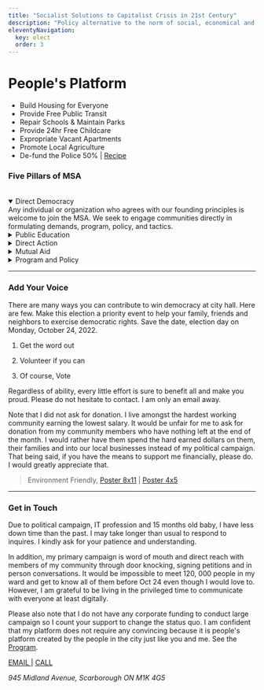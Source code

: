 ```yaml
---
title: "Socialist Solutions to Capitalist Crisis in 21st Century"
description: "Policy alternative to the norm of social, economical and political oppression of working people"
eleventyNavigation:
  key: elect
  order: 3
---
```


# People's Platform

<section>

- Build Housing for Everyone
- Provide Free Public Transit
- Repair Schools & Maintain Parks
- Provide 24hr Free Childcare
- Expropriate Vacant Apartments
- Promote Local Agriculture
- De-fund the Police 50% | [Recipe](https://github.com/kiri-vadivelu/project-108/blob/main/src/assets/docs/peoples-platform.pdf)

</section>

### Five Pillars of MSA

<br>
<details open>
<summary>Direct Democracy</summary>
Any individual or organization who agrees with our founding principles is
welcome to join the MSA. We seek to engage communities directly in
formulating demands, program, policy, and tactics.
</details>
<details>
<summary>Public Education</summary>
The struggle to radically transform society requires widespread education on
the failures of capitalism, imperialism, and colonialism to meet human needs
and on the necessity for a government led by workers and oppressed people.
To this end, we commit to holding public forums and town hall meetings to
amplify the voices of organizers leading the struggle against oppression and
exploitation.
</details>
<details>
<summary>Direct Action</summary>
Transformation of society cannot be achieved solely through parliamentary
means. History shows that all significant advances in human liberation are
won through the mass mobilization of people. The MSA recognizes the blockade
of roads and infrastructure as an important form of democracy. Founding
members of the MSA regularly participate in and organize direct action to
advance our demands, and we do not plan to stop!
</details>
<details>
<summary>Mutual Aid</summary>
The pandemic highlighted once again the human tendency towards mutual
assistance. While the city repeatedly failed to keep its inhabitants safe,
and police brutalized the most vulnerable amongst us, we stepped up. We keep
us safe! The MSA will organize mutual aid, not because it cannot succeed in
meeting all unmet needs, but because we strive to elevate our ability to
keep our communities safe into political power.
</details>
<details>
<summary>Program and Policy</summary>
The transformable vision we advance for the people living in our city needs
to be made clear in program and policy. The crystallization of our general
demands into a concrete plan will show that socialism not only better meets
the needs of people but in many cases, will cost workers and oppressed
people less. What we need to do, to begin, is to get rid of the food
scalpers, housing profiteers, and parasitic oligarchs!
</details>

---

### Add Your Voice

There are many ways you can contribute to win democracy at city hall. Here
are few. Make this election a priority event to help your family, friends
and neighbors to exercise democratic rights. Save the date, election day on
Monday, October 24, 2022.

1. Get the word out

2. Volunteer if you can

3. Of course, Vote

Regardless of ability, every little effort is sure to benefit all and make
you proud. Please do not hesitate to contact. I am only an email away.

Note that I did not ask for donation. I live amongst the hardest working
community earning the lowest salary. It would be unfair for me to ask for
donation from my community members who have nothing left at the end of the month. I would rather have them spend the hard earned dollars on them, their families and into our local businesses instead of my political campaign. That being said, if you have the means to support me financially, please do. I would greatly appreciate that.

> Environment Friendly, [Poster 8x11](https://github.com/kiri-vadivelu/project-108/blob/main/src/assets/docs/8x11.pdf) | [Poster 4x5](https://github.com/kiri-vadivelu/project-108/blob/main/src/assets/docs/4x5.pdf)

---

### Get in Touch

Due to political campaign, IT profession and 15 months old baby, I have less down time than the past. I may take longer than usual to respond to
inquires. I kindly ask for your patience and understanding.

In addition, my primary campaign is word of mouth and direct reach with
members of my community through door knocking, signing petitions and in
person conversations. It would be impossible to meet 120, 000 people in my ward and get to know all of them before Oct 24 even though I would love to. However, I am grateful to be living in the privileged time to
communicate with everyone at least digitally.

Please also note that I do not have any corporate funding to conduct large campaign so I count your support to change the status quo. I am confident that my platform does not require any convincing because it is people's platform created by the people in the city just like you and me. See the [Program](https://github.com/kiri-vadivelu/project-108/blob/main/src/assets/docs/peoples-platform.pdf).

<section>

<p>
<a href="mailto:office@kiri-vadivelu.ca?subject = Feedback&body = Message">
   EMAIL
</a> | 
<a href="tel:416-884-1879">CALL</a>
</p>
<address>945 Midland Avenue, Scarborough ON M1K 4G5<address>

</section>
